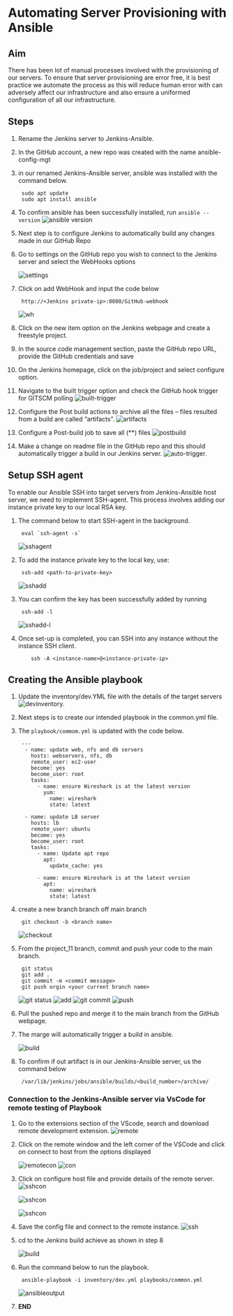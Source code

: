 # Automating Server Provisioning with Ansible

## Aim

There has been lot of manual processes involved with the provisioning of our servers. To ensure that server provisioning are error free, it is best practice we automate the process as this will reduce human error with can adversely affect our infrastructure and also ensure a uniformed configuration of all our infrastructure.

## Steps

1. Rename the Jenkins server to Jenkins-Ansible.
2. In the GitHub account, a new repo was created with the name ansible-config-mgt
3. in our renamed Jenkins-Ansible server, ansible was installed with the command below.

        sudo apt update
        sudo apt install ansible
4. To confirm ansible has been successfully installed, run `ansible --version`
    ![ansible version](images/ansibkle%20version.png)
5. Next step is to configure Jenkins to automatically build any changes made in our GitHub Repo
6. Go to settings on the GitHub repo you wish to connect to the Jenkins server and select the WebHooks options

    ![settings](../project_9/images/settings.png)
7. Click on add WebHook and input the code below

        http://<Jenkins private-ip>:8080/GitHub-webhook    
    ![wh](../project_9/images/webhooks.png)
8. Click on the new item option on the Jenkins webpage and create a freestyle project.
9. In the source code management section, paste the GitHub repo URL, provide the GitHub credentials and save

10. On the Jenkins homepage, click on the job/project and select configure option.
11. Navigate to the built trigger option and check the GitHub hook trigger for GITSCM polling
    ![built-trigger](../project_9/images/built%20trigger%201.png)
12. Configure the Post build actions  to archive all the files – files resulted from a build are called “artifacts”.
    ![artifacts](../project_9/images/atifactes1.png)
13. Configure a Post-build job to save all (**) files
    ![postbuild](images/pbuild.png)
14. Make a change on readme file in the GitHub repo and this should automatically trigger a build in our Jenkins server.
    ![auto-trigger](../project_9/images/auto%20console%20output.png).

## Setup SSH agent

To enable our Ansible SSH into target servers from Jenkins-Ansible host server, we need to implement SSH-agent. This process involves adding our instance private key to our local RSA key.

1. The command below to start SSH-agent in the background.

        eval `ssh-agent -s`
    ![sshagent](images/eval.png)
2. To add the instance private key to the local key, use:

        ssh-add <path-to-private-key>
    ![sshadd](images/sshadd.png)
3. You can confirm the key has been successfully added by running

        ssh-add -l
    ![sshadd-l](images/ssh-add%20-l.png)
4. Once set-up is completed, you can SSH into any instance without the instance SSH client.

           ssh -A <instance-name>@<instance-private-ip>

## Creating the Ansible playbook

1. Update the inventory/dev.YML file with the details of the target servers
    ![devinventory](images/devinventory.png).
2. Next steps is to create our intended playbook in the common.yml file.
3. The `playbook/commom.yml` is updated with the code below.

        ---
         - name: update web, nfs and db servers
           hosts: webservers, nfs, db
           remote_user: ec2-user
           become: yes
           become_user: root
           tasks:
             - name: ensure Wireshark is at the latest version
               yum:
                 name: wireshark
                 state: latest

         - name: update LB server
           hosts: lb
           remote_user: ubuntu
           become: yes
           become_user: root
           tasks:
             - name: Update apt repo
               apt: 
                 update_cache: yes

             - name: ensure Wireshark is at the latest version
               apt:
                 name: wireshark
                 state: latest

4. create a new branch branch off main branch

        git checkout -b <branch name>
    ![checkout](images/gitbranch.png)
5. From the project_11 branch, commit and push your code to the main branch. 

        git status
        git add .
        git commit -m <commit message>
        git push orgin <your current branch name>

    ![git status](images/status.png)
    ![add](images/add.png)
    ![git commit](images/git%20commit.png)
    ![push](images/push.png)
6. Pull the pushed repo and merge it to the main branch from the GitHub webpage.
7. The marge will automatically trigger a build in ansible.

    ![build](images/sucessful%20build.png)
8. To confirm if out artifact is in our Jenkins-Ansible server, us the command below

        /var/lib/jenkins/jobs/ansible/builds/<build_number>/archive/

### Connection to the Jenkins-Ansible server via VsCode for remote testing of Playbook

1. Go to the extensions section of the VScode, search and download remote development extension.
    ![remote](images/rmote%20dev.png)
2. Click on the remote window and the left corner of the VSCode and click on connect to host from the options displayed

    ![remotecon](images/remote%20conn.png)
    ![con](images/contohost.png)
3. Click on configure host file and provide details of the remote server.
     ![sshcon](images/sshconf.png)

     ![sshcon](images/sshconf2.png)

     ![sshcon](images/sshconf3.png)
4. Save the config file and connect to the remote instance.
     ![ssh](images/sshsucc.png)
5. cd to the Jenkins build achieve as shown in step 8

    ![build](images/ansiblejobs.png)
6. Run the command below to run the playbook.

        ansible-playbook -i inventory/dev.yml playbooks/common.yml

    ![ansibleoutput](images/ansible%20output.png)
7. **END**